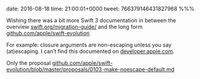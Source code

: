 date: 2016-08-18
time: 21:00:01+0000
tweet: 766379146431827968
%%%

Wishing there was a bit more Swift 3 documentation in between the overview [swift.org/migration-guide/](https://swift.org/migration-guide/) and the long form [github.com/apple/swift-evolution](https://github.com/apple/swift-evolution)

For example: closure arguments are non-escaping unless you say (at)escaping. I can’t find this documented on [developer.apple.com](http://developer.apple.com).

Only the proposal [github.com/apple/swift-evolution/blob/master/proposals/0103-make-noescape-default.md](https://github.com/apple/swift-evolution/blob/master/proposals/0103-make-noescape-default.md)
